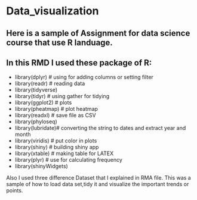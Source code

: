 # Data_visualization
## Here is a sample of Assignment for data science course that use R landuage. 
## In this RMD I used these package of R:
* library(dplyr)     # using for adding columns or setting filter
* library(readr)     # reading data
* library(tidyverse) 
* library(tidyr)    # using gather for tidying
* library(ggplot2)  # plots
* library(pheatmap) # plot heatmap
* library(readxl)   # save file as CSV
* library(phyloseq)
* library(lubridate)# converting the string to dates and extract year and month
* library(viridis)  # put color in plots
* library(shiny)    # building shiny app
* library(xtable)   # making table for LATEX
* library(plyr)     # use for calculating frequency
* library(shinyWidgets)

Also I used three difference Dataset that I explained in RMA file. This was a sample of how to load data set,tidy it and visualize the important trends or points.
